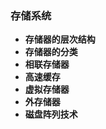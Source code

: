 ### 存储系统
  + **存储器的层次结构**
  + **存储器的分类**
  + **相联存储器**
  + **高速缓存**
  + **虚拟存储器**
  + **外存储器**
  + **磁盘阵列技术**
